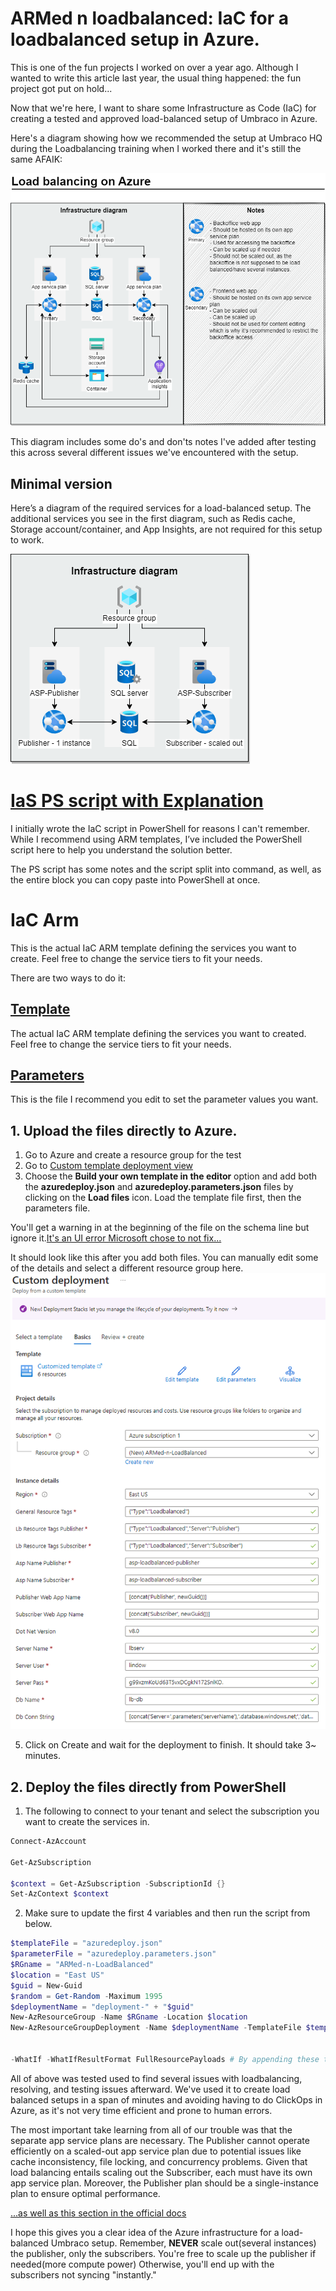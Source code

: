 # ARMed n loadbalanced: IaC for a loadbalanced setup in Azure.

This is one of the fun projects I worked on over a year ago. Although I wanted to write this article last year, the usual thing happened: the fun project got put on hold...

Now that we're here, I want to share some Infrastructure as Code (IaC) for creating a tested and approved load-balanced setup of Umbraco in Azure.

Here's a diagram showing how we recommended the setup at Umbraco HQ during the Loadbalancing training when I worked there and it's still the same AFAIK:

![Full diagram](/pics/LB%20Diagram.png)

This diagram includes some do's and don'ts notes I've added after testing this across several different issues we've encountered with the setup.

## Minimal version

Here’s a diagram of the required services for a load-balanced setup. The additional services you see in the first diagram, such as Redis cache, Storage account/container, and App Insights, are not required for this setup to work.

![Simple diagram](/pics/loadbalanced-infrastructure.png)


# [IaS PS script with Explanation](/Create-Azure-resources-using-PowerShell.md)

I initially wrote the IaC script in PowerShell for reasons I can't remember. While I recommend using ARM templates, I’ve included the PowerShell script here to help you understand the solution better.

The PS script has some notes and the script split into command, as well, as the entire block you can copy paste into PowerShell at once.

# IaC Arm

This is the actual IaC ARM template defining the services you want to create. Feel free to change the service tiers to fit your needs.

There are two ways to do it:

## [Template](/azuredeploy.json)
The actual IaC ARM template defining the services you want to created. Feel free to change the service tiers to fit your needs.

## [Parameters](/azuredeploy.parameters.json)
This is the file I recommend you edit to set the parameter values you want.

## 1. Upload the files directly to Azure.

1. Go to Azure and create a resource group for the test
2. Go to [Custom template deployment view](https://portal.azure.com/#create/Microsoft.Template)
3. Choose the **Build your own template in the editor** option and add both the **azuredeploy.json** and **azuredeploy.parameters.json** files by clicking on the **Load files** icon. Load the template file first, then the parameters file.

 You'll get a warning in at the beginning of the file on the schema line but ignore it.[It's an UI error Microsoft chose to not fix...](https://github-com.translate.goog/Azure/azure-resource-manager-schemas/issues/834?_x_tr_sl=en&_x_tr_tl=da&_x_tr_hl=da&_x_tr_pto=sc#issuecomment-585957493)

It should look like this after you add both files. You can manually edit some of the details and select a different resource group here.
![alt text](/pics/screenshot.png)

5. Click on Create and wait for the deployment to finish. It should take 3~ minutes.


## 2. Deploy the files directly from PowerShell

1. The following to connect to your tenant and select the subscription you want to create the services in.

```powershell
Connect-AzAccount 

Get-AzSubscription

$context = Get-AzSubscription -SubscriptionId {}
Set-AzContext $context
```

2. Make sure to update the first 4 variables and then run the script from below.

```powershell
$templateFile = "azuredeploy.json"
$parameterFile = "azuredeploy.parameters.json"
$RGname = "ARMed-n-LoadBalanced"
$location = "East US"
$guid = New-Guid
$random = Get-Random -Maximum 1995
$deploymentName = "deployment-" + "$guid"
New-AzResourceGroup -Name $RGname -Location $location
New-AzResourceGroupDeployment -Name $deploymentName -TemplateFile $templateFile -TemplateParameterFile $parameterFile -ResourceGroupName $RGname 


-WhatIf -WhatIfResultFormat FullResourcePayloads # By appending these two flags at the end of the script, you'll execute a dry run with logs. It's useful to see the results of the deployment without actually creating any resources.
```

All of above was tested used to find several issues with loadbalancing, resolving, and testing issues afterward. We've used it to create load balanced setups in a span of minutes and avoiding having to do ClickOps in Azure, as it's not very time efficient and prone to human errors. 

The most important take learning from all of our trouble was that the separate app service plans are necessary. The Publisher cannot operate efficiently on a scaled-out app service plan due to potential issues like cache inconsistency, file locking, and concurrency problems. Given that load balancing entails scaling out the Subscriber, each must have its own app service plan. Moreover, the Publisher plan should be a single-instance plan to ensure optimal performance.

[...as well as this section in the official docs ](https://docs.umbraco.com/umbraco-cms/fundamentals/setup/server-setup/load-balancing/azure-web-apps#azure-requirements)


I hope this gives you a clear idea of the Azure infrastructure for a load-balanced Umbraco setup. Remember, **NEVER** scale out(several instances) the publisher, only the subscribers. You're free to scale up the publisher if needed(more compute power) Otherwise, you'll end up with the subscribers not syncing "instantly."